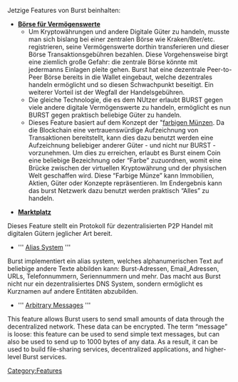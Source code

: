 <languages/> Jetzige Features von Burst beinhalten:

-   **[Börse für Vermögenswerte](aset-exchange-de.md)**
    -   Um Kryptowährungen und andere Digitale Güter zu handeln, musste man sich bislang bei einer zentralen Börse wie Kraken/Bter/etc. registrieren, seine Vermögenswerte dorthin transferieren und dieser Börse Transaktionsgebühren bezahlen. Diese Vorgehensweise birgt eine ziemlich große Gefahr: die zentrale Börse könnte mit jedermanns Einlagen pleite gehen. Burst hat eine dezentrale Peer-to-Peer Börse bereits in die Wallet eingebaut, welche dezentrales handeln ermöglicht und so diesen Schwachpunkt beseitigt. Ein weiterer Vorteil ist der Wegfall der Handelsgebühren.
    -   Die gleiche Technologie, die es dem NUtzer erlaubt BURST gegen viele andere digitale Vermögenswerte zu handeln, ermöglicht es nun BURST gegen praktisch beliebige Güter zu handeln.
    -   Dieses Feature basiert auf dem Konzept der "[farbigen Münzen](colored-coins-de.md). Da die Blockchain eine vertrauenswürdige Aufzeichnung von Transaktionen bereitstellt, kann dies dazu benutzt werden eine Aufzeichnung beliebiger anderer Güter - und nicht nur BURST - vorzunehmen. Um dies zu erreichen, erlaubt es Burst einem Coin eine beliebige Bezeichnung oder “Farbe” zuzuordnen, womit eine Brücke zwischen der virtuellen Kryptowährung und der physischen Welt geschaffen wird. Diese “Farbige Münze” kann Immobilien, Aktien, Güter oder Konzepte repräsentieren. Im Endergebnis kann das burst Netzwerk dazu benutzt werden praktisch “Alles” zu handeln.

<!-- -->

-   **[Marktplatz](marketplace-de.md)**

Dieses Feature stellt ein Protokoll für dezentralisierten P2P Handel mit digitalen Gütern jeglicher Art bereit.

-   ''' [Alias System](alias-system-de.md) '''

Burst implementiert ein alias system, welches alphanumerischen Text auf beliebige andere Texte abbilden kann: Burst-Adressen, Email\_Adressen, URLs, Telefonnummern, Seriennummern und mehr. Das macht aus Burst nicht nur ein dezentralisiertes DNS System, sondern ermöglicht es Kurznamen auf andere Entitäten abzubilden.

-   ''' [Arbitrary Messages](arbitrary-messages.md) '''

This feature allows Burst users to send small amounts of data through the decentralized network. These data can be encrypted. The term “message” is loose: this feature can be used to send simple text messages, but can also be used to send up to 1000 bytes of any data. As a result, it can be used to build file-sharing services, decentralized applications, and higher-level Burst services.

<Category:Features>
